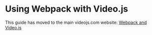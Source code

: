 # Using Webpack with Video.js

This guide has moved to the main videojs.com website: [Webpack and Video.js](https://videojs.com/guides/webpack/)

